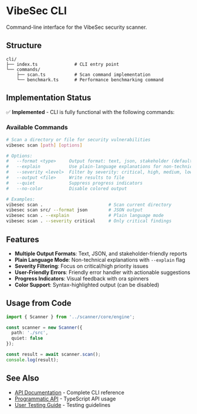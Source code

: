 # VibeSec CLI

Command-line interface for the VibeSec security scanner.

## Structure

```
cli/
├── index.ts              # CLI entry point
└── commands/
    ├── scan.ts           # Scan command implementation
    └── benchmark.ts      # Performance benchmarking command
```

## Implementation Status

✅ **Implemented** - CLI is fully functional with the following commands:

### Available Commands

```bash
# Scan a directory or file for security vulnerabilities
vibesec scan [path] [options]

# Options:
#   --format <type>     Output format: text, json, stakeholder (default: text)
#   --explain           Use plain-language explanations for non-technical users
#   --severity <level>  Filter by severity: critical, high, medium, low
#   --output <file>     Write results to file
#   --quiet             Suppress progress indicators
#   --no-color          Disable colored output

# Examples:
vibesec scan .                         # Scan current directory
vibesec scan src/ --format json        # JSON output
vibesec scan . --explain               # Plain language mode
vibesec scan . --severity critical     # Only critical findings
```

## Features

- **Multiple Output Formats**: Text, JSON, and stakeholder-friendly reports
- **Plain Language Mode**: Non-technical explanations with `--explain` flag
- **Severity Filtering**: Focus on critical/high priority issues
- **User-Friendly Errors**: Friendly error handler with actionable suggestions
- **Progress Indicators**: Visual feedback with ora spinners
- **Color Support**: Syntax-highlighted output (can be disabled)

## Usage from Code

```typescript
import { Scanner } from '../scanner/core/engine';

const scanner = new Scanner({
  path: './src',
  quiet: false
});

const result = await scanner.scan();
console.log(result);
```

## See Also

- [API Documentation](../docs/API.md) - Complete CLI reference
- [Programmatic API](../docs/PROGRAMMATIC_API.md) - TypeScript API usage
- [User Testing Guide](../docs/USER_TESTING_GUIDE.md) - Testing guidelines
